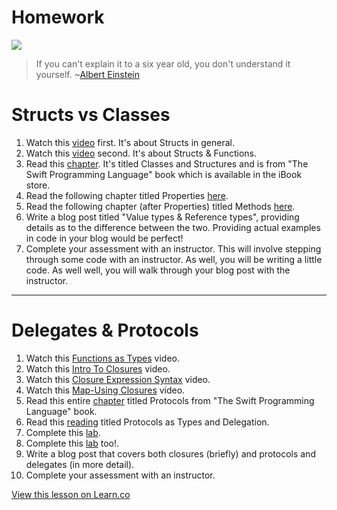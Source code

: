 # Homework

![](http://i.imgur.com/wrx4QKN.jpg?1)

> If you can't explain it to a six year old, you don't understand it yourself.   ~[Albert Einstein](https://en.wikipedia.org/wiki/Albert_Einstein)

# Structs vs Classes

1. Watch this [video](https://youtu.be/hHnmAJFO1F8) first. It's about Structs in general.
2. Watch this [video](https://youtu.be/D9GxGG-vMdA) second. It's about Structs & Functions.
3. Read this [chapter](https://developer.apple.com/library/content/documentation/Swift/Conceptual/Swift_Programming_Language/ClassesAndStructures.html#//apple_ref/doc/uid/TP40014097-CH13-ID82). It's titled Classes and Structures and is from "The Swift Programming Language" book which is available in the iBook store.
4. Read the following chapter titled Properties [here](https://developer.apple.com/library/content/documentation/Swift/Conceptual/Swift_Programming_Language/Properties.html#//apple_ref/doc/uid/TP40014097-CH14-ID254).
5. Read the following chapter (after Properties) titled Methods [here](https://developer.apple.com/library/content/documentation/Swift/Conceptual/Swift_Programming_Language/Methods.html#//apple_ref/doc/uid/TP40014097-CH15-ID234).
6. Write a blog post titled "Value types & Reference types", providing details as to the difference between the two. Providing actual examples in code in your blog would be perfect!
7. Complete your assessment with an instructor. This will involve stepping through some code with an instructor. As well, you will be writing a little code. As well well, you will walk through your blog post with the instructor.


---

# Delegates & Protocols

1. Watch this [Functions as Types](https://youtu.be/AbGul81_X4s) video.
2. Watch this [Intro To Closures](https://youtu.be/bEOtJ1bC0nk) video.
3. Watch this [Closure Expression Syntax](https://youtu.be/JztqpRJ6fsw) video.
4. Watch this [Map-Using Closures](https://youtu.be/Q3wfJCfxhnw) video.
5. Read this entire [chapter](https://developer.apple.com/library/content/documentation/Swift/Conceptual/Swift_Programming_Language/Protocols.html) titled Protocols from "The Swift Programming Language" book.
6. Read this [reading](https://github.com/learn-co-curriculum/swift-protocolType-lab) titled Protocols as Types and Delegation.
7. Complete this [lab](https://github.com/learn-co-curriculum/swift-ProtocolDelegate-lab). 
8. Complete this [lab](https://github.com/learn-co-curriculum/swift-Hospital-lab) too!.
9. Write a blog post that covers both closures (briefly) and protocols and delegates (in more detail).
10. Complete your assessment with an instructor. 




<a href='https://learn.co/lessons/HomeworkLab' data-visibility='hidden'>View this lesson on Learn.co</a>
